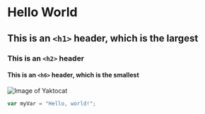 # Hello World
## This is an `<h1>` header, which is the largest
### This is an `<h2>` header
#### This is an `<h6>` header, which is the smallest

![Image of Yaktocat](https://octodex.github.com/images/yaktocat.png)


``` javascript
var myVar = "Hello, world!";
```
